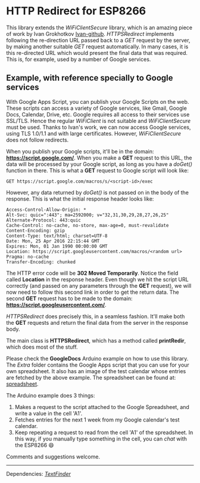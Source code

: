 # HTTP Redirect for ESP8266

This library extends the *WiFiClientSecure* library, which is an amazing piece of work by Ivan Grokhotkov [Ivan-github](https://github.com/esp8266/Arduino/blob/master/libraries/ESP8266WiFi/src/WiFiClientSecure.h). 
*HTTPSRedirect* implements following the re-direction URL passed back to a *GET* request by the server, by making another suitable *GET*
 request automatically. In many cases, it is this re-directed URL which would present the final data that was required. 
 This is, for example, used by a number of Google services.

## Example, with reference specially to Google services
With Google Apps Script, you can publish your Google Scripts on the web. These scripts can access a variety of Google services, 
like Gmail, Google Docs, Calendar, Drive, etc. Google requires all access to their services use SSL/TLS. Hence the regular *WiFiClient* is not suitable and *WiFiClientSecure* must be used. Thanks to Ivan's work, we can now access Google services, using TLS 1.0/1.1 and 
with large certificates. However, *WiFiClientSecure* does not follow redirects.

When you publish your Google scripts, it'll be in the domain: **https://script.google.com/**. When you make a **GET** request to this
URL, the data will be processed by your Google script, as long as you have a *doGet()* function in there. This is what a **GET** request to
Google script will look like:

```
GET https://script.google.com/macros/s/<script-id>/exec  
```

However, any data returned by *doGet()* is not passed on in the body of the response. This is what the initial response header
looks like:
```
Access-Control-Allow-Origin: *
Alt-Svc: quic=":443"; ma=2592000; v="32,31,30,29,28,27,26,25"
Alternate-Protocol: 443:quic
Cache-Control: no-cache, no-store, max-age=0, must-revalidate
Content-Encoding: gzip
Content-Type: text/html; charset=UTF-8
Date: Mon, 25 Apr 2016 22:15:44 GMT
Expires: Mon, 01 Jan 1990 00:00:00 GMT
Location: https://script.googleusercontent.com/macros/<random url>
Pragma: no-cache
Transfer-Encoding: chunked
```

The HTTP error code will be **302 Moved Temporarily**.
Notice the field called **Location** in the response header. Even though we hit the script URL correctly (and passed on any parameters
 through the **GET** request), we will now need to follow this second link in order to get the return data. The second **GET** 
 request has to be made to the domain: **https://script.googleusercontent.com/**.
 
 *HTTPSRedirect* does precisely this, in a seamless fashion. It'll make both the **GET** requests and return the final data from the server
  in the response body. 
  
  The main class is **HTTPSRedirect**, which has a method called **printRedir**, which does most of the stuff.
  
  Please check the **GoogleDocs** Arduino example on how to use this library. The *Extra* folder contains the Google Apps script that you can use for your own spreadsheet. It also has an image of the test calendar whose entries are fetched by the above example. The spreadsheet can be found at: [spreadsheet](http://bit.ly/1Ql4qrN).
  
  The Arduino example does 3 things:
  1. Makes a request to the script attached to the Google Spreadsheet, and write a value in the cell 'A1'.
  2. Fetches entries for the next 1 week from my Google calendar's test calendar.
  3. Keep repeating a request to read from the cell 'A1' of the spreadsheet. In this way, if you manually type something in the cell, you can *chat* with the ESP8266 :smile:
  
  Comments and suggestions welcome.
  
----------
Dependencies: [*TextFinder*](http://playground.arduino.cc/Code/TextFinder)
